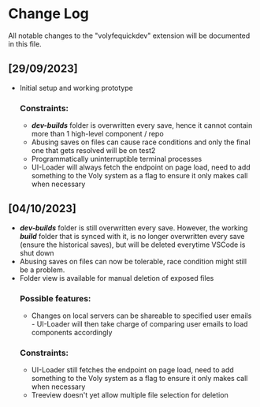 # Change Log

All notable changes to the "volyfequickdev" extension will be documented in this file.

## [29/09/2023]

- Initial setup and working prototype
  ### Constraints:
  - <b><i>dev-builds</i></b> folder is overwritten every save, hence it cannot contain more than 1 high-level component / repo
  - Abusing saves on files can cause race conditions and only the final one that gets resolved will be on test2
  - Programmatically uninterruptible terminal processes
  - UI-Loader will always fetch the endpoint on page load, need to add something to the Voly system as a flag to ensure it only makes call when necessary
## [04/10/2023]
- <b><i>dev-builds</i></b> folder is still overwritten every save. However, the working <b><i>build</i></b> folder that is synced with it, is no longer overwritten every save (ensure the historical saves), but will be deleted everytime VSCode is shut down
- Abusing saves on files can now be tolerable, race condition might still be a problem.
- Folder view is available for manual deletion of exposed files
  ### Possible features:
    - Changes on local servers can be shareable to specified user emails - UI-Loader will then take charge of comparing user emails to load components accordingly
  ### Constraints:
    - UI-Loader still fetches the endpoint on page load, need to add something to the Voly system as a flag to ensure it only makes call when necessary
    - Treeview doesn't yet allow multiple file selection for deletion
